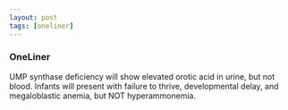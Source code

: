 ```yaml
---
layout: post
tags: [oneliner]
---
```



### OneLiner

UMP synthase deficiency will show elevated orotic acid in urine, but not blood. Infants will present with failure to thrive, developmental delay, and megaloblastic anemia, but NOT hyperammonemia.
